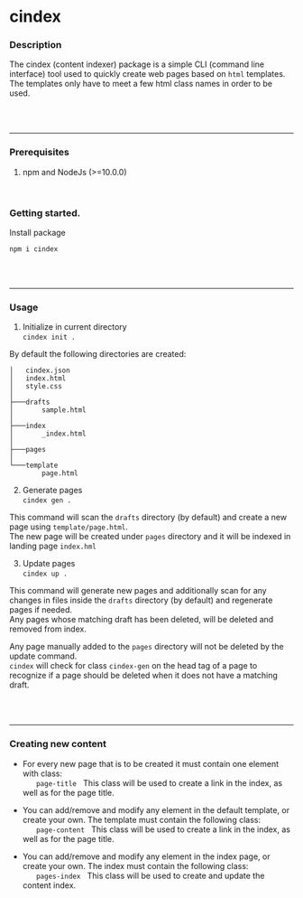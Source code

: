 # cindex

### Description
The cindex (content indexer) package is a simple CLI (command line interface) tool used to quickly create web pages based on `html` templates.\
The templates only have to meet a few html class names in order to be used. 

&nbsp;\
&nbsp;

---

### Prerequisites
1. npm and NodeJs (>=10.0.0)

&nbsp;

### Getting started.
Install package
```
npm i cindex
```


&nbsp;\
&nbsp;

---

### Usage

1. Initialize in current directory\
```cindex init .```


By default the following directories are created:
```
│   cindex.json
│   index.html
│   style.css
│
├───drafts
│       sample.html
│       
├───index
│       _index.html
│
├───pages
│
└───template
        page.html
```

2. Generate pages\
```cindex gen .```

This command will scan the `drafts` directory (by default) and create a new page using `template/page.html`.\
The new page will be created under `pages` directory and it will be indexed in landing page `index.hml`

3. Update pages\
```cindex up .```

This command will generate new pages and additionally scan for any changes in files inside the `drafts` directory (by default) and regenerate pages if needed.\
Any pages whose matching draft has been deleted, will be deleted and removed from index.

Any page manually added to the `pages` directory will not be deleted by the update command.\
`cindex` will check for class `cindex-gen` on the head tag of a page to recognize if a page should be deleted when it does not have a matching draft.

&nbsp;\
&nbsp;

---

### Creating new content

* For every new page that is to be created it must contain one element with class:\
&nbsp;&nbsp;&nbsp;&nbsp;&nbsp;&nbsp;`page-title` &nbsp; This class will be used to create a link in the index, as well as for the page title.

* You can add/remove and modify any element in the default template, or create your own. The template must contain the following class:\
&nbsp;&nbsp;&nbsp;&nbsp;&nbsp;&nbsp;`page-content` &nbsp; This class will be used to create a link in the index, as well as for the page title.

* You can add/remove and modify any element in the index page, or create your own. The index must contain the following class:\
&nbsp;&nbsp;&nbsp;&nbsp;&nbsp;&nbsp;`pages-index` &nbsp; This class will be used to create and update the content index.

&nbsp;\
&nbsp;